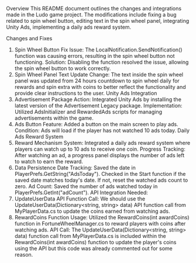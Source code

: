 Overview
This README document outlines the changes and integrations made in the Ludo game project. The modifications include fixing a bug related to spin wheel button, editing text in the spin wheel panel, integrating Unity Ads, implementing a daily ads reward system.

Changes and Fixes
1. Spin Wheel Button Fix
Issue: The LocalNotification.SendNotification() function was causing errors, resulting in the spin wheel button not functioning.
Solution: Disabling the function resolved the issue, allowing the spin wheel button to work correctly.
2. Spin Wheel Panel Text Update
Change: The text inside the spin wheel panel was updated from 24 hours countdown to spin wheel daily for rewards and spin extra with coins to better reflect the functionality and provide clear instructions to the user.
Unity Ads Integration
1. Advertisement Package
Action: Integrated Unity Ads by installing the latest version of the Advertisement Legacy package.
Implementation: Utilized AdsInitializer and RewardedAds scripts for managing advertisements within the game.
2. Ads Button
Feature: Added a button on the main screen to play ads.
Condition: Ads will load if the player has not watched 10 ads today.
Daily Ads Reward System
1. Reward Mechanism
System: Integrated a daily ads reward system where players can watch up to 10 ads to receive one coin.
Progress Tracking: After watching an ad, a progress panel displays the number of ads left to watch to earn the reward.
2. Data Persistence
Date Tracking: Saved the date in PlayerPrefs.GetString("AdsToday"). Checked in the Start function if the saved date matches today's date. If not, reset the watched ads count to zero.
Ad Count: Saved the number of ads watched today in PlayerPrefs.GetInt("adCount").
API Integration Needed:
1. UpdateUserData API
Function Call: We should use the UpdateUserData(Dictionary<string, string> data) API function call from MyPlayerData.cs to update the coins earned from watching ads.
2. RewardCoins Function
Usage: Utilized the RewardCoins(int awardCoins) function in FortuneWheelManager.cs to reward players with coins after watching ads.
API Call: The UpdateUserData(Dictionary<string, string> data) function call from MyPlayerData.cs is included within the RewardCoins(int awardCoins) function to update the player's coins using the API but this code was already commented out for some reason.
